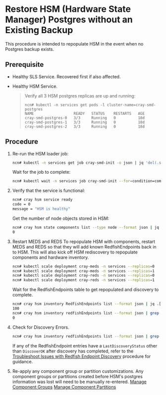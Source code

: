 # Restore HSM (Hardware State Manager) Postgres without an Existing Backup

This procedure is intended to repopulate HSM in the event when no Postgres backup exists.

## Prerequisite

- Healthy SLS Service. Recovered first if also affected.

- Healthy HSM Service.
    > Verify all 3 HSM postgres replicas are up and running:
    > ```
    > ncn# kubectl -n services get pods -l cluster-name=cray-smd-postgres
    > NAME                  READY   STATUS    RESTARTS   AGE
    > cray-smd-postgres-0   3/3     Running   0          18d
    > cray-smd-postgres-1   3/3     Running   0          18d
    > cray-smd-postgres-2   3/3     Running   0          18d
    > ```

## Procedure

1. Re-run the HSM loader job:
    ```bash
    ncn# kubectl -n services get job cray-smd-init -o json | jq 'del(.spec.selector)' | jq 'del(.spec.template.metadata.labels."controller-uid")' | kubectl replace --force -f -
    ```

    Wait for the job to complete:
    ```bash
    ncn# kubectl wait -n services job cray-smd-init --for=condition=complete --timeout=5m
    ```

2. Verify that the service is functional:
    ```bash
    ncn# cray hsm service ready
    code = 0
    message = "HSM is healthy"
    ```

    Get the number of node objects stored in HSM:
    ```bash
    ncn# cray hsm state components list --type node --format json | jq .[].ID | wc -l 
    0
    ```

3. Restart MEDS and REDS
    To repopulate HSM with components, restart MEDS and REDS so that they will add known RedfishEndpoints back in to HSM. This will also kick off HSM rediscovery to repopulate components and hardware inventory.
    ```bash
    ncn# kubectl scale deployment cray-meds -n services --replicas=0
    ncn# kubectl scale deployment cray-meds -n services --replicas=1
    ncn# kubectl scale deployment cray-reds -n services --replicas=0
    ncn# kubectl scale deployment cray-reds -n services --replicas=1
    ```
    
    Wait for the RedfishEndpoints table to get repopulated and discovery to complete.
    ```bash
    ncn# cray hsm inventory RedfishEndpoints list --format json | jq .[].ID | wc -l
    100
    ncn# cray hsm inventory redfishEndpoints list --format json | grep -c "DiscoveryStarted"
    0
    ```

4. Check for Discovery Errors.
    ```bash
    ncn# cray hsm inventory redfishEndpoints list --format json | grep LastDiscoveryStatus | grep -v -c "DiscoverOK"
    ```
    If any of the RedfishEndpoint entries have a `LastDiscoveryStatus` other than `DiscoverOK` after discovery has completed, refer to the [Troubleshoot Issues with Redfish Endpoint Discovery](../node_management/Troubleshoot_Issues_with_Redfish_Endpoint_Discovery.md) procedure for guidance.

5. Re-apply any component group or partition customizations.
    Any component groups or partitions created before HSM's postgres information was lost will need to be manually re-entered.
    [Manage Component Groups](Manage_Component_Groups.md)
    [Manage Component Partitions](Manage_Component_Partitions.md)
